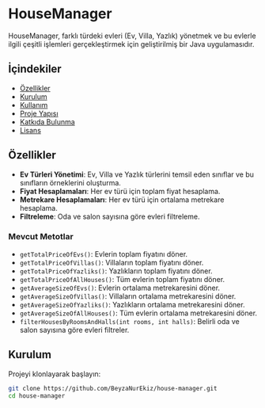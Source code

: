 # HouseManager

HouseManager, farklı türdeki evleri (Ev, Villa, Yazlık) yönetmek ve bu evlerle ilgili çeşitli işlemleri gerçekleştirmek için geliştirilmiş bir Java uygulamasıdır.

## İçindekiler

- [Özellikler](#özellikler)
- [Kurulum](#kurulum)
- [Kullanım](#kullanım)
- [Proje Yapısı](#proje-yapısı)
- [Katkıda Bulunma](#katkıda-bulunma)
- [Lisans](#lisans)

## Özellikler

- **Ev Türleri Yönetimi**: Ev, Villa ve Yazlık türlerini temsil eden sınıflar ve bu sınıfların örneklerini oluşturma.
- **Fiyat Hesaplamaları**: Her ev türü için toplam fiyat hesaplama.
- **Metrekare Hesaplamaları**: Her ev türü için ortalama metrekare hesaplama.
- **Filtreleme**: Oda ve salon sayısına göre evleri filtreleme.

### Mevcut Metotlar

- `getTotalPriceOfEvs()`: Evlerin toplam fiyatını döner.
- `getTotalPriceOfVillas()`: Villaların toplam fiyatını döner.
- `getTotalPriceOfYazliks()`: Yazlıkların toplam fiyatını döner.
- `getTotalPriceOfAllHouses()`: Tüm evlerin toplam fiyatını döner.
- `getAverageSizeOfEvs()`: Evlerin ortalama metrekaresini döner.
- `getAverageSizeOfVillas()`: Villaların ortalama metrekaresini döner.
- `getAverageSizeOfYazliks()`: Yazlıkların ortalama metrekaresini döner.
- `getAverageSizeOfAllHouses()`: Tüm evlerin ortalama metrekaresini döner.
- `filterHousesByRoomsAndHalls(int rooms, int halls)`: Belirli oda ve salon sayısına göre evleri filtreler.

## Kurulum

Projeyi klonlayarak başlayın:

```bash
git clone https://github.com/BeyzaNurEkiz/house-manager.git
cd house-manager
